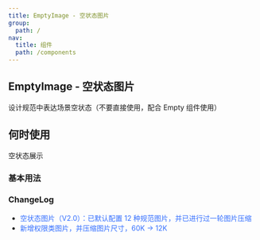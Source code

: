 ```yaml
---
title: EmptyImage - 空状态图片
group:
  path: /
nav:
  title: 组件
  path: /components
---
```


## EmptyImage - 空状态图片

设计规范中表达场景空状态（不要直接使用，配合 Empty 组件使用）

## 何时使用

空状态展示

### 基本用法

<code src="./demos/basic.tsx"></code>

### ChangeLog

- <font color="#346fff"> 空状态图片（V2.0）：已默认配置 12 种规范图片，并已进行过一轮图片压缩 </font>
- <font color="#346fff"> 新增权限类图片，并压缩图片尺寸，60K -> 12K</font>
